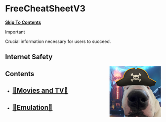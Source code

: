 # FreeCheatSheetV3
[**Skip To Contents**](#contents)

> [!IMPORTANT]
> Crucial information necessary for users to succeed.

## Internet Safety

<img align="right" width="33%" src="https://github.com/FreeCheatSheet/FreeCheatSheetGuide/blob/main/PiracyDog.png">



## Contents
- [🍿Movies and TV🍿](https://github.com/FreeCheatSheet/FreeCheatSheetGuide/blob/main/Streaming.md)
    -
- [💾Emulation💾](https://github.com/FreeCheatSheet/FreeCheatSheetGuide/blob/main/Emulation.md)
    -
